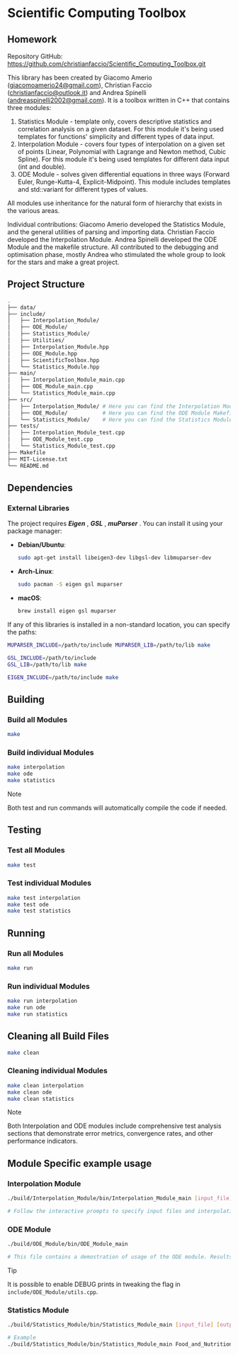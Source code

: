 # Scientific Computing Toolbox

## Homework 

Repository GitHub: https://github.com/christianfaccio/Scientific_Computing_Toolbox.git

This library has been created by Giacomo Amerio (giacomoamerio24@gmail.com), Christian Faccio (christianfaccio@outlook.it) and Andrea Spinelli (andreaspinelli2002@gmail.com). It is a toolbox written in C++ that contains three modules:

1) Statistics Module - template only, covers descriptive statistics and correlation analysis on a given dataset. For this module it's being used templates for functions' simplicity and different types of data input. 
2) Interpolation Module - covers four types of interpolation on a given set of points (Linear, Polynomial with Lagrange and Newton method, Cubic Spline). For this module it's being used templates for different data input (int and double). 
3) ODE Module - solves given differential equations in three ways (Forward Euler, Runge-Kutta-4, Explicit-Midpoint). This module includes templates and std::variant for different types of values.

All modules use inheritance for the natural form of hierarchy that exists in the various areas.

Individual contributions:
Giacomo Amerio developed the Statistics Module, and the general utilities of parsing and importing data. Christian Faccio developed the Interpolation Module. Andrea Spinelli developed the ODE Module and the makefile structure. All contributed to the debugging and optimisation phase, mostly Andrea who stimulated the whole group to look for the stars and make a great project.




## Project Structure
```bash
.
├── data/
├── include/
│   ├── Interpolation_Module/ 
│   ├── ODE_Module/
│   ├── Statistics_Module/
│   ├── Utilities/
│   ├── Interpolation_Module.hpp
│   ├── ODE_Module.hpp
│   ├── ScientificToolbox.hpp
│   └── Statistics_Module.hpp
├── main/
│   ├── Interpolation_Module_main.cpp
│   ├── ODE_Module_main.cpp
│   └── Statistics_Module_main.cpp
├── src/
│   ├── Interpolation_Module/ # Here you can find the Interpolation Module Makefile
│   ├── ODE_Module/           # Here you can find the ODE Module Makefile
│   └── Statistics_Module/    # Here you can find the Statistics Module Makefile
├── tests/
│   ├── Interpolation_Module_test.cpp
│   ├── ODE_Module_test.cpp
│   └── Statistics_Module_test.cpp
├── Makefile
├── MIT-License.txt
└── README.md
```



## Dependencies

### External Libraries
The project requires ***Eigen*** , ***GSL*** , ***muParser*** . You can install it using your package manager:

- **Debian/Ubuntu**:

    ```bash
    sudo apt-get install libeigen3-dev libgsl-dev libmuparser-dev
    ```
- **Arch-Linux**: 
    ```bash
    sudo pacman -S eigen gsl muparser
    ```

- **macOS**: 
    ```bash
    brew install eigen gsl muparser
    ```

If any of this libraries is installed in a non-standard location, you can specify the paths:
```bash
MUPARSER_INCLUDE=/path/to/include MUPARSER_LIB=/path/to/lib make

GSL_INCLUDE=/path/to/include 
GSL_LIB=/path/to/lib make

EIGEN_INCLUDE=/path/to/include make
```


## Building

### Build all Modules
```bash
make 
``` 

### Build individual Modules
```bash
make interpolation
make ode
make statistics
```

> [!NOTE]
> Both test and run commands will automatically compile the code if needed.

## Testing

### Test all Modules
```bash
make test
```

### Test individual Modules
```bash
make test interpolation
make test ode
make test statistics
```

## Running

### Run all Modules
```bash 
make run
```

### Run individual Modules
```bash
make run interpolation
make run ode
make run statistics
```

## Cleaning all Build Files
```bash
make clean
```

### Cleaning individual Modules
```bash
make clean interpolation
make clean ode
make clean statistics
```

> [!NOTE]
> Both Interpolation and ODE modules include comprehensive test analysis sections that demonstrate error metrics, convergence rates, and other performance indicators.

## Module Specific example usage

### Interpolation Module
```bash
./build/Interpolation_Module/bin/Interpolation_Module_main [input_file] [value_to_interpolate]

# Follow the interactive prompts to specify input files and interpolation parameters
```

### ODE Module
```bash
./build/ODE_Module/bin/ODE_Module_main

# This file contains a demostration of usage of the ODE module. Results are saved to output/ODE_Module/
```

> [!TIP]
> It is possible to enable DEBUG prints in tweaking the flag in `include/ODE_Module/utils.cpp`.

### Statistics Module
```bash
./build/Statistics_Module/bin/Statistics_Module_main [input_file] [output_file] [target_columns]

# Example
./build/Statistics_Module/bin/Statistics_Module_main Food_and_Nutrition__.csv stats.txt "Weight,Height"
```